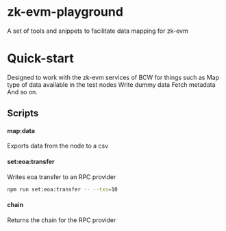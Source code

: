 # zk-evm-playground
A set of tools and snippets to facilitate data mapping for zk-evm

# Quick-start
Designed to work with the zk-evm services of BCW for things such as
Map type of data available in the test nodes
Write dummy data
Fetch metadata
And so on.

## Scripts 
#### map:data 
Exports data from the node to a csv 

#### set:eoa:transfer
Writes eoa transfer to an RPC provider

```bash
npm run set:eoa:transfer -- --txs=10
```

#### chain
Returns the chain for the RPC provider
    
